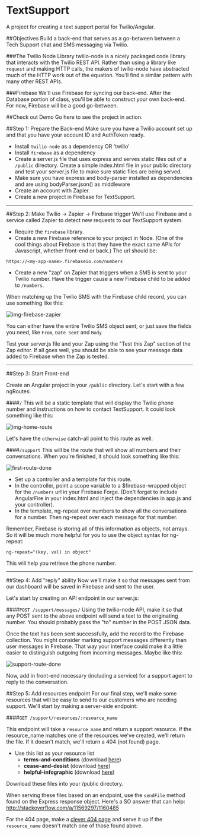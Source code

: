 TextSupport
===========

A project for creating a text support portal for Twilio/Angular.

##Objectives
Build a back-end that serves as a go-between between a Tech Support chat and SMS messaging via Twilio.

###The Twilio Node Library
twilio-node is a nicely packaged code library that interacts with the Twilio REST API. Rather than using a library like `request` and making HTTP calls, the makers of twilio-node have abstracted much of the HTTP work out of the equation. You'll find a similar pattern with many other REST APIs.

###Firebase
We'll use Firebase for syncing our back-end. After the Database portion of class, you'll be able to construct your own back-end. For now, Firebase will be a good go-between.

##Check out Demo
Go here to see the project in action.

##Step 1: Prepare the Back-end
Make sure you have a Twilio account set up and that you have your account ID and AuthToken ready.

* Install `twilio-node` as a dependency OR 'twilio'
* Install `firebase` as a dependency
* Create a server.js file that uses express and serves static files out of a `/public` directory. Create a simple index.html file in your public directory and test your server.js file to make sure static files are being served.
* Make sure you have express and body-parser installed as dependencies and are using bodyParser.json() as middleware
* Create an account with Zapier.
* Create a new project in Firebase for TextSupport.

****************************************

##Step 2: Make Twilio -> Zapier -> Firebase trigger
We'll use Firebase and a service called Zapier to detect new requests to our TextSupport system. 
* Require the `firebase` library. 
* Create a new Firebase reference to your project in Node. (One of the cool things about Firebase is that they have the exact same APIs for Javascript, whether front-end or back.) The url should be:

```
https://<my-app-name>.firebaseio.com/numbers
```

* Create a new "zap" on Zapier that triggers when a SMS is sent to your Twilio number. Have the trigger cause a new Firebase child to be added to `/numbers`.

When matching up the Twilio SMS with the Firebase child record, you can use something like this:

![img-firebase-zapier](http://cl.ly/image/332a3T3v2z3T/Screen%20Shot%202014-10-13%20at%2010.07.09%20AM.png)

You can either have the entire Twilio SMS object sent, or just save the fields you need, like `From`, `Date Sent` and `Body`

Test your server.js file and your Zap using the "Test this Zap" section of the Zap editor. If all goes well, you should be able to see your message data added to Firebase when the Zap is tested.

********************************************

##Step 3: Start Front-end

Create an Angular project in your `/public` directory. Let's start with a few ngRoutes:

####`/`
This will be a static template that will display the Twilio phone number and instructions on how to contact TextSupport. It could look something like this:

![img-home-route](http://cl.ly/image/1U0F212q153w/Screen%20Shot%202014-10-13%20at%209.51.12%20AM.png)

Let's have the `otherwise` catch-all point to this route as well.

####`/support`
This will be the route that will show all numbers and their conversations. When you're finished, it should look something like this:

![first-route-done](http://cl.ly/image/2v1q3v0F453Y/Screen%20Shot%202014-10-13%20at%2010.19.31%20AM.png)

* Set up a controller and a template for this route.
* In the controller, point a scope variable to a $firebase-wrapped object for the `/numbers` url in your Firebase Forge. (Don't forget to include AngularFire in your index.html and inject the dependencies in app.js and your controller).
* In the template, ng-repeat over numbers to show all the conversations for a number. Then ng-repeat over each message for that number.

Remember, Firebase is storing all of this information as objects, not arrays. So it will be much more helpful for you to use the object syntax for ng-repeat:

```
ng-repeat="(key, val) in object"
```

This will help you retrieve the phone number.

*************************************

##Step 4: Add "reply" ability
Now we'll make it so that messages sent from our dashboard will be saved in Firebase and sent to the user.

Let's start by creating an API endpoint in our server.js:

####`POST /support/messages/`
Using the twilio-node API, make it so that any POST sent to the above endpoint will send a text to the originating number. You should probably pass the "to" number in the POST JSON data.

Once the text has been sent successfully, add the record to the Firebase collection. You might consider marking support messages differently than user messages in Firebase. That way your interface could make it a little easier to distinguish outgoing from incoming messages. Maybe like this:

![support-route-done](http://cl.ly/image/2u3i3i2Q2m0P/Screen%20Shot%202014-10-13%20at%2011.09.01%20AM.png)

Now, add in front-end necessary (including a service) for a support agent to reply to the conversation.

##Step 5: Add resources endpoint
For our final step, we'll make some resources that will be easy to send to our customers who are needing support. We'll start by making a server-side endpoint:

####`GET /support/resources/:resource_name`

This endpoint will take a `resource_name` and return a support resource. If the resource_name matches one of the resources we've created, we'll return the file. If it doesn't match, we'll return a 404 (not found) page.

* Use this list as your resource list
  * **terms-and-conditions** (download [here](https://devmounta.in/files/FakeTermsandConditions.pdf))
  * **cease-and-desist** (download [here](https://devmounta.in/files/FakeCeaseandDesist.pdf))
  * **helpful-infographic** (download [here](https://devmounta.in/files/helpful-infographic.jpg))

Download these files into your /public directory.

When serving these files based on an endpoint, use the `sendFile` method found on the Express response object. Here's a SO answer that can help: http://stackoverflow.com/a/11569297/1160485

For the 404 page, make a [clever 404 page](http://www.hongkiat.com/blog/60-really-cool-and-creative-error-404-pages/) and serve it up if the `resource_name` doesn't match one of those found above.
